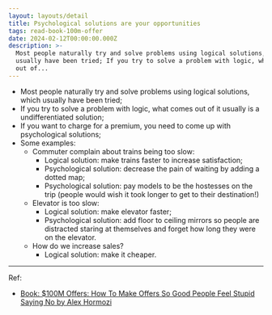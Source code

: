 ```yaml
---
layout: layouts/detail
title: Psychological solutions are your opportunities
tags: read-book-100m-offer
date: 2024-02-12T00:00:00.000Z
description: >-
  Most people naturally try and solve problems using logical solutions, which
  usually have been tried; If you try to solve a problem with logic, what comes
  out of...
---
```

* Most people naturally try and solve problems using logical solutions, which usually have been tried; 
* If you try to solve a problem with logic, what comes out of it usually is a undifferentiated solution; 
* If you want to charge for a premium, you need to come up with psychological solutions; 
* Some examples: 
    * Commuter complain about trains being too slow: 
        * Logical solution: make trains faster to increase satisfaction; 
        * Psychological solution: decrease the pain of waiting by adding a dotted map; 
        * Psychological solution: pay models to be the hostesses on the trip (people would wish it took longer to get to their destination!) 
    * Elevator is too slow: 
        * Logical solution: make elevator faster; 
        * Psychological solution: add floor to ceiling mirrors so people are distracted staring at themselves and forget how long they were on the elevator. 
    * How do we increase sales?
        * Logical solution: make it cheaper. 

---

Ref:
* <a href="https://www.amazon.com/100M-Offers-People-Stupid-Saying-ebook/dp/B099QVG1H8" target="_blank">Book: $100M Offers: How To Make Offers So Good People Feel Stupid Saying No by Alex Hormozi</a>
